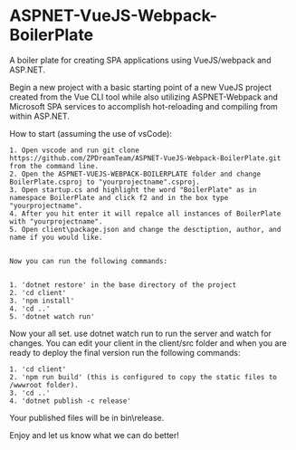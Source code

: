 # ASPNET-VueJS-Webpack-BoilerPlate
A boiler plate for creating SPA applications using VueJS/webpack and ASP.NET.

  Begin a new project with a basic starting point of a new VueJS project created from the Vue CLI tool while also utilizing ASPNET-Webpack and Microsoft SPA services to accomplish hot-reloading and compiling from within ASP.NET.
  
  How to start (assuming the use of vsCode):
    
    1. Open vscode and run git clone https://github.com/ZPDreamTeam/ASPNET-VueJS-Webpack-BoilerPlate.git from the command line.
    2. Open the ASPNET-VUEJS-WEBPACK-BOILERPLATE folder and change BoilerPlate.csproj to "yourprojectname".csproj.
    3. Open startup.cs and highlight the word "BoilerPlate" as in namespace BoilerPlate and click f2 and in the box type "yourprojectname".
    4. After you hit enter it will repalce all instances of BoilerPlate with "yourprojectname".
    5. Open client\package.json and change the desctiption, author, and name if you would like.

    
    Now you can run the following commands:


    1. 'dotnet restore' in the base directory of the project
    2. 'cd client'
    3. 'npm install'
    4. 'cd ..'
    5. 'dotnet watch run'
    
 Now your all set.  use dotnet watch run to run the server and watch for changes.  You can edit your client in the client/src folder and when you are ready to deploy the final version run the following commands:
 
    1. 'cd client'
    2. 'npm run build' (this is configured to copy the static files to /wwwroot folder).
    3. 'cd ..'
    4. 'dotnet publish -c release'

Your published files will be in bin\release.

Enjoy and let us know what we can do better!

